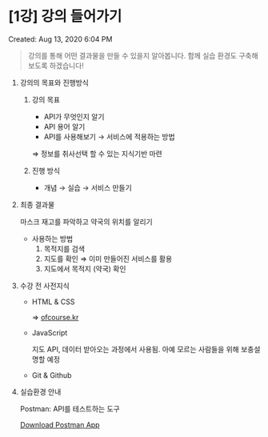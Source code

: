 # [1강] 강의 들어가기

Created: Aug 13, 2020 6:04 PM

> 강의를 통해 어떤 결과물을 만들 수 있을지 알아봅니다. 함께 실습 환경도 구축해 보도록 하겠습니다!

1. 강의의 목표와 진행방식
    1. 강의 목표
        - API가 무엇인지 알기
        - API 용어 알기
        - API를 사용해보기 → 서비스에 적용하는 방법

        ⇒ 정보를 취사선택 할 수 있는 지식기반 마련

    2. 진행 방식
        - 개념 → 실습 → 서비스 만들기
2. 최종 결과물

    마스크 재고를 파악하고 약국의 위치를 알리기

    - 사용하는 방법
        1. 목적지를 검색
        2. 지도를 확인 ⇒ 이미 만들어진 서비스를 활용
        3. 지도에서 목적지 (약국) 확인
3. 수강 전 사전지식
    - HTML & CSS

        ⇒ [ofcourse.kr](http://ofcourse.kr)

    - JavaScript

        지도 API, 데이터 받아오는 과정에서 사용됨. 아예 모르는 사람들을 위해 보충설명할 예정

    - Git & Github
4. 실습환경 안내

    Postman: API를 테스트하는 도구

    [Download Postman App](https://www.postman.com/downloads/)